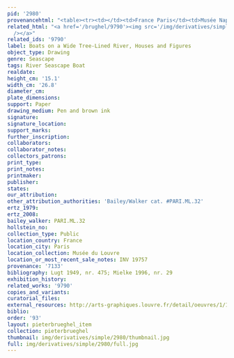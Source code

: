 ```yaml
---
pid: '2980'
provenancehtml: "<table><tr><td></td><td>France Paris</td><td>Musée Napoléon</td></tr></table>"
related_html: "<a href='/brughel/9790'><img src='/img/derivatives/simple/9790/thumbnail.jpg'
  /></a>"
related_ids: '9790'
label: Boats on a Wide Tree-Lined River, Houses and Figures
object_type: Drawing
genre: Seascape
tags: River Seascape Boat
realdate:
height_cm: '15.1'
width_cm: '26.8'
diameter_cm:
plate_dimensions:
support: Paper
drawing_medium: Pen and brown ink
signature:
signature_location:
support_marks:
further_inscription:
collaborators:
collaborator_notes:
collectors_patrons:
print_type:
print_notes:
printmaker:
publisher:
states:
our_attribution:
other_attribution_authorities: 'Bailey/Walker cat. #PARI.ML.32'
ertz_1979:
ertz_2008:
bailey_walker: PARI.ML.32
hollstein_no:
collection_type: Public
location_country: France
location_city: Paris
location_collection: Musée du Louvre
location_or_most_recent_sale_notes: INV 19757
provenance: '7133'
bibliography: Lugt 1949, nr. 475; Mielke 1996, nr. 29
exhibition_history:
related_works: '9790'
copies_and_variants:
curatorial_files:
external_resources: http://arts-graphiques.louvre.fr/detail/oeuvres/1/109899-Barques-sur-une-large-riviere-bordee-darbres-de-maisons-et-de-figures
biblio:
order: '93'
layout: pieterbrueghel_item
collection: pieterbrueghel
thumbnail: img/derivatives/simple/2980/thumbnail.jpg
full: img/derivatives/simple/2980/full.jpg
---
```

